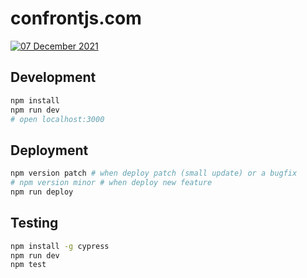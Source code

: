 # confrontjs.com

[![07 December 2021](https://img.shields.io/badge/conference-07%20December%202019-%2523a64ac9.svg)](https://www.confrontjs.com)

## Development

```bash
npm install
npm run dev
# open localhost:3000
```

## Deployment

```bash
npm version patch # when deploy patch (small update) or a bugfix
# npm version minor # when deploy new feature
npm run deploy
```

## Testing

```bash
npm install -g cypress
npm run dev
npm test
```


